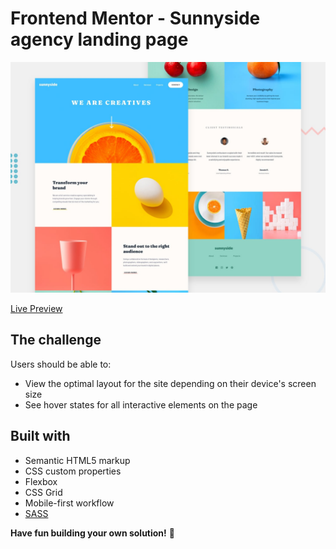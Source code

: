 # Frontend Mentor - Sunnyside agency landing page

![Design preview for the Sunnyside agency landing page coding challenge](./design/desktop-preview.jpg)

[Live Preview](https://sparkhand.github.io/frontend-mentor-challenges/sunnyside-agency-landing-page/)

## The challenge

Users should be able to:

- View the optimal layout for the site depending on their device's screen size
- See hover states for all interactive elements on the page

## Built with

- Semantic HTML5 markup
- CSS custom properties
- Flexbox
- CSS Grid
- Mobile-first workflow
- [SASS](https://sass-lang.com/)

**Have fun building your own solution!** 🚀